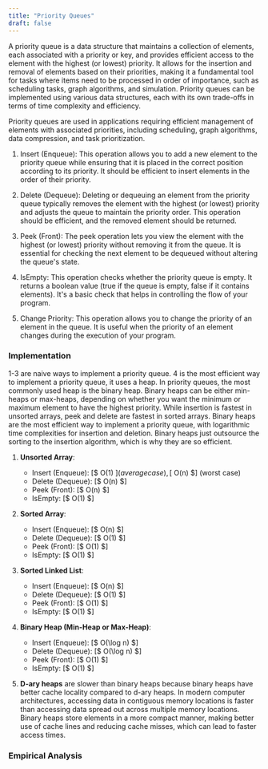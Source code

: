 ```yaml
---
title: "Priority Queues"
draft: false
---
```


A priority queue is a data structure that maintains a collection of elements, each associated with a priority or key, and provides efficient access to the element with the highest (or lowest) priority. It allows for the insertion and removal of elements based on their priorities, making it a fundamental tool for tasks where items need to be processed in order of importance, such as scheduling tasks, graph algorithms, and simulation. Priority queues can be implemented using various data structures, each with its own trade-offs in terms of time complexity and efficiency.

Priority queues are used in applications requiring efficient management of elements with associated priorities, including scheduling, graph algorithms, data compression, and task prioritization.

1. Insert (Enqueue): This operation allows you to add a new element to the priority queue while ensuring that it is placed in the correct position according to its priority. It should be efficient to insert elements in the order of their priority.

2. Delete (Dequeue): Deleting or dequeuing an element from the priority queue typically removes the element with the highest (or lowest) priority and adjusts the queue to maintain the priority order. This operation should be efficient, and the removed element should be returned.

3. Peek (Front): The peek operation lets you view the element with the highest (or lowest) priority without removing it from the queue. It is essential for checking the next element to be dequeued without altering the queue's state.

4. IsEmpty: This operation checks whether the priority queue is empty. It returns a boolean value (true if the queue is empty, false if it contains elements). It's a basic check that helps in controlling the flow of your program.

5. Change Priority: This operation allows you to change the priority of an element in the queue. It is useful when the priority of an element changes during the execution of your program.

### Implementation

1-3 are naive ways to implement a priority queue. 4 is the most efficient way to implement a priority queue, it uses a heap. In priority queues, the most commonly used heap is the binary heap. Binary heaps can be either min-heaps or max-heaps, depending on whether you want the minimum or maximum element to have the highest priority. While insertion is fastest in unsorted arrays, peek and delete are fastest in sorted arrays. Binary heaps are the most efficient way to implement a priority queue, with logarithmic time complexities for insertion and deletion. Binary heaps just outsource the sorting to the insertion algorithm, which is why they are so efficient.

1. **Unsorted Array**:
   - Insert (Enqueue): [$ O(1) $] (average case), [$ O(n) $] (worst case)
   - Delete (Dequeue): [$ O(n) $]
   - Peek (Front): [$ O(n) $]
   - IsEmpty: [$ O(1) $]

2. **Sorted Array**:
   - Insert (Enqueue): [$ O(n) $]
   - Delete (Dequeue): [$ O(1) $]
   - Peek (Front): [$ O(1) $]
   - IsEmpty: [$ O(1) $]

3. **Sorted Linked List**:
   - Insert (Enqueue): [$ O(n) $]
   - Delete (Dequeue): [$ O(1) $]
   - Peek (Front): [$ O(1) $]
   - IsEmpty: [$ O(1) $]

4. **Binary Heap (Min-Heap or Max-Heap)**:
   - Insert (Enqueue): [$ O(\log n) $]
   - Delete (Dequeue): [$ O(\log n) $]
   - Peek (Front): [$ O(1) $]
   - IsEmpty: [$ O(1) $]

5. **D-ary heaps** are slower than binary heaps because binary heaps have better cache locality compared to d-ary heaps. In modern computer architectures, accessing data in contiguous memory locations is faster than accessing data spread out across multiple memory locations. Binary heaps store elements in a more compact manner, making better use of cache lines and reducing cache misses, which can lead to faster access times.

### Empirical Analysis
